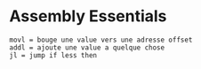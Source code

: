 # Assembly Essentials



	movl = bouge une value vers une adresse offset
	addl = ajoute une value a quelque chose
	jl = jump if less then
